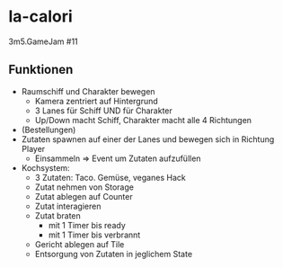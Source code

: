 # la-calori

3m5.GameJam #11

## Funktionen

- Raumschiff und Charakter bewegen
  - Kamera zentriert auf Hintergrund
  - 3 Lanes für Schiff UND für Charakter
  - Up/Down macht Schiff, Charakter macht alle 4 Richtungen
- (Bestellungen)
- Zutaten spawnen auf einer der Lanes und bewegen sich in Richtung Player
  - Einsammeln => Event um Zutaten aufzufüllen
- Kochsystem:
  - 3 Zutaten: Taco. Gemüse, veganes Hack
  - Zutat nehmen von Storage
  - Zutat ablegen auf Counter
  - Zutat interagieren
  - Zutat braten
    - mit 1 Timer bis ready
    - mit 1 Timer bis verbrannt
  - Gericht ablegen auf Tile
  - Entsorgung von Zutaten in jeglichem State

